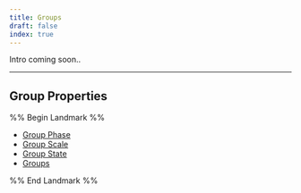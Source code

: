 ```yaml
---
title: Groups
draft: false
index: true
---
```


Intro coming soon..

---

## Group Properties

%% Begin Landmark %%
- [Group Phase](./Group%20Phase.md)
- [Group Scale](./Group%20Scale.md)
- [Group State](./Group%20State.md)
- [Groups](./groups.md)

%% End Landmark %%
